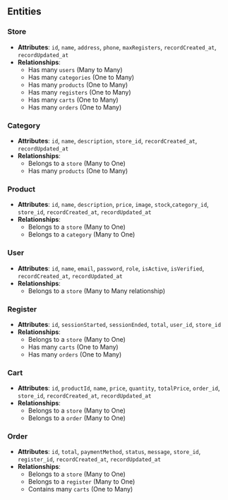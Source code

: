 ## Entities

### Store

- **Attributes**: `id`, `name`, `address`, `phone`, `maxRegisters`, `recordCreated_at`, `recordUpdated_at`
- **Relationships**:
  - Has many `users` (Many to Many)
  - Has many `categories` (One to Many)
  - Has many `products` (One to Many)
  - Has many `registers` (One to Many)
  - Has many `carts` (One to Many)
  - Has many `orders` (One to Many)

### Category

- **Attributes**: `id`, `name`, `description`, `store_id`, `recordCreated_at`, `recordUpdated_at`
- **Relationships**:
  - Belongs to a `store` (Many to One)
  - Has many `products` (One to Many)

### Product

- **Attributes**: `id`, `name`, `description`, `price`, `image`, `stock`,`category_id`, `store_id`, `recordCreated_at`, `recordUpdated_at`
- **Relationships**:
  - Belongs to a `store` (Many to One)
  - Belongs to a `category` (Many to One)

### User

- **Attributes**: `id`, `name`, `email`, `password`, `role`, `isActive`, `isVerified`, `recordCreated_at`, `recordUpdated_at`
- **Relationships**:
  - Belongs to a `store` (Many to Many relationship)

### Register

- **Attributes**: `id`, `sessionStarted`, `sessionEnded`, `total`, `user_id`, `store_id`
- **Relationships**:
  - Belongs to a `store` (Many to One)
  - Has many `carts` (One to Many)
  - Has many `orders` (One to Many)

### Cart

- **Attributes**: `id`, `productId`, `name`, `price`, `quantity`, `totalPrice`, `order_id`, `store_id`, `recordCreated_at`, `recordUpdated_at`
- **Relationships**:
  - Belongs to a `store` (Many to One)
  - Belongs to a `order` (Many to One)

### Order

- **Attributes**: `id`, `total`, `paymentMethod`, `status`, `message`, `store_id`, `register_id`, `recordCreated_at`, `recordUpdated_at`
- **Relationships**:
  - Belongs to a `store` (Many to One)
  - Belongs to a `register` (Many to One)
  - Contains many `carts` (One to Many)
